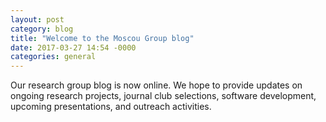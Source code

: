 ```yaml
---
layout: post
category: blog
title: "Welcome to the Moscou Group blog"
date: 2017-03-27 14:54 -0000
categories: general
---
```


Our research group blog is now online. We hope to provide updates on ongoing research projects, journal club selections, software development, upcoming presentations, and outreach activities.
